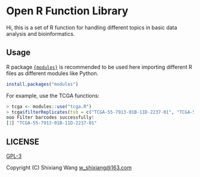 # Open R Function Library

Hi, this is a set of R function for handling different topics in basic data analysis and bioinformatics.

## Usage

R package [`{modules}`](https://github.com/klmr/modules) is recommended to be used here importing different R files as different modules like Python.

```R
install.packages("modules")
```

For example, use the TCGA functions:

```R
> tcga <- modules::use("tcga.R")
> tcga$filterReplicates(tsb = c("TCGA-55-7913-01B-11D-2237-01", "TCGA-55-7913-01B-11X-2237-01", "TCGA-55-7913-01B-11D-2237-01"))
ooo Filter barcodes successfully!
[1] "TCGA-55-7913-01B-11D-2237-01"
```

## LICENSE

[GPL-3](LICENSE)

Copyright (C) Shixiang Wang <w_shixiang@163.com>
